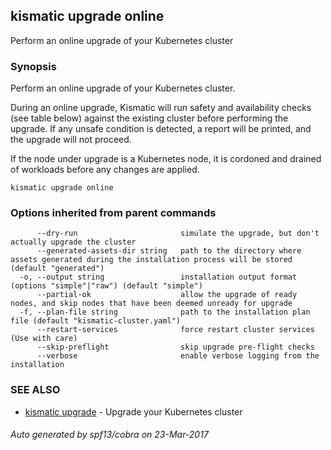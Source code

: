 ## kismatic upgrade online

Perform an online upgrade of your Kubernetes cluster

### Synopsis


Perform an online upgrade of your Kubernetes cluster.

During an online upgrade, Kismatic will run safety and availability checks (see table below) against the
existing cluster before performing the upgrade. If any unsafe condition is detected, a report will
be printed, and the upgrade will not proceed.

If the node under upgrade is a Kubernetes node, it is cordoned and drained of workloads
before any changes are applied.


```
kismatic upgrade online
```

### Options inherited from parent commands

```
      --dry-run                       simulate the upgrade, but don't actually upgrade the cluster
      --generated-assets-dir string   path to the directory where assets generated during the installation process will be stored (default "generated")
  -o, --output string                 installation output format (options "simple"|"raw") (default "simple")
      --partial-ok                    allow the upgrade of ready nodes, and skip nodes that have been deemed unready for upgrade
  -f, --plan-file string              path to the installation plan file (default "kismatic-cluster.yaml")
      --restart-services              force restart cluster services (Use with care)
      --skip-preflight                skip upgrade pre-flight checks
      --verbose                       enable verbose logging from the installation
```

### SEE ALSO
* [kismatic upgrade](kismatic_upgrade.md)	 - Upgrade your Kubernetes cluster

###### Auto generated by spf13/cobra on 23-Mar-2017
